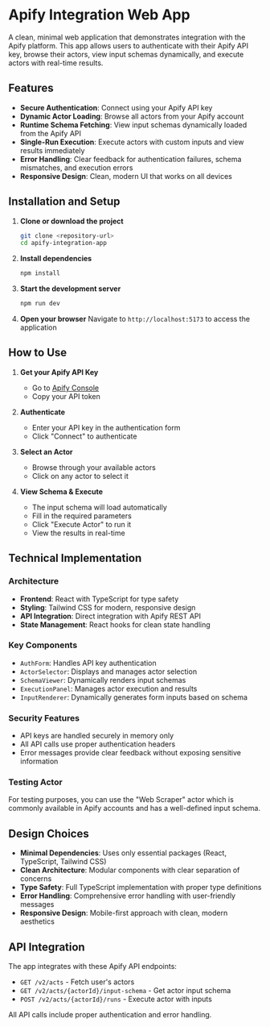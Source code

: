 # Apify Integration Web App

A clean, minimal web application that demonstrates integration with the Apify platform. This app allows users to authenticate with their Apify API key, browse their actors, view input schemas dynamically, and execute actors with real-time results.

## Features

- **Secure Authentication**: Connect using your Apify API key
- **Dynamic Actor Loading**: Browse all actors from your Apify account
- **Runtime Schema Fetching**: View input schemas dynamically loaded from the Apify API
- **Single-Run Execution**: Execute actors with custom inputs and view results immediately
- **Error Handling**: Clear feedback for authentication failures, schema mismatches, and execution errors
- **Responsive Design**: Clean, modern UI that works on all devices

## Installation and Setup

1. **Clone or download the project**
   ```bash
   git clone <repository-url>
   cd apify-integration-app
   ```

2. **Install dependencies**
   ```bash
   npm install
   ```

3. **Start the development server**
   ```bash
   npm run dev
   ```

4. **Open your browser**
   Navigate to `http://localhost:5173` to access the application

## How to Use

1. **Get your Apify API Key**
   - Go to [Apify Console](https://console.apify.com/account/integrations)
   - Copy your API token

2. **Authenticate**
   - Enter your API key in the authentication form
   - Click "Connect" to authenticate

3. **Select an Actor**
   - Browse through your available actors
   - Click on any actor to select it

4. **View Schema & Execute**
   - The input schema will load automatically
   - Fill in the required parameters
   - Click "Execute Actor" to run it
   - View the results in real-time

## Technical Implementation

### Architecture
- **Frontend**: React with TypeScript for type safety
- **Styling**: Tailwind CSS for modern, responsive design
- **API Integration**: Direct integration with Apify REST API
- **State Management**: React hooks for clean state handling

### Key Components
- `AuthForm`: Handles API key authentication
- `ActorSelector`: Displays and manages actor selection
- `SchemaViewer`: Dynamically renders input schemas
- `ExecutionPanel`: Manages actor execution and results
- `InputRenderer`: Dynamically generates form inputs based on schema

### Security Features
- API keys are handled securely in memory only
- All API calls use proper authentication headers
- Error messages provide clear feedback without exposing sensitive information

### Testing Actor
For testing purposes, you can use the "Web Scraper" actor which is commonly available in Apify accounts and has a well-defined input schema.

## Design Choices

- **Minimal Dependencies**: Uses only essential packages (React, TypeScript, Tailwind CSS)
- **Clean Architecture**: Modular components with clear separation of concerns
- **Type Safety**: Full TypeScript implementation with proper type definitions
- **Error Handling**: Comprehensive error handling with user-friendly messages
- **Responsive Design**: Mobile-first approach with clean, modern aesthetics

## API Integration

The app integrates with these Apify API endpoints:
- `GET /v2/acts` - Fetch user's actors
- `GET /v2/acts/{actorId}/input-schema` - Get actor input schema
- `POST /v2/acts/{actorId}/runs` - Execute actor with inputs

All API calls include proper authentication and error handling.